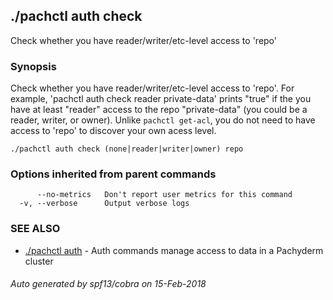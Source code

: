 ## ./pachctl auth check

Check whether you have reader/writer/etc-level access to 'repo'

### Synopsis


Check whether you have reader/writer/etc-level access to 'repo'. For example, 'pachctl auth check reader private-data' prints "true" if the you have at least "reader" access to the repo "private-data" (you could be a reader, writer, or owner). Unlike `pachctl get-acl`, you do not need to have access to 'repo' to discover your own acess level.

```
./pachctl auth check (none|reader|writer|owner) repo
```

### Options inherited from parent commands

```
      --no-metrics   Don't report user metrics for this command
  -v, --verbose      Output verbose logs
```

### SEE ALSO
* [./pachctl auth](./pachctl_auth.md)	 - Auth commands manage access to data in a Pachyderm cluster

###### Auto generated by spf13/cobra on 15-Feb-2018
